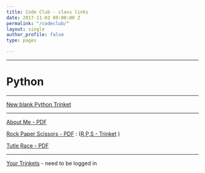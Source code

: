 ```yaml
---
title: Code Club - class links
date: 2017-11-03 09:00:00 Z
permalink: "/codeclub/"
layout: single
author_profile: false
type: pages

---
```


---  
# Python 

---

[New blank Python Trinket](http://jumpto.cc/python-new) 

---


[About Me - PDF](https://codeclub-project-assets.s3-eu-west-1.amazonaws.com/public/en-GB/about-me.pdf)


[Rock Paper Scissors - PDF](https://codeclub-project-assets.s3-eu-west-1.amazonaws.com/public/en-GB/rock-paper-scissors.pdf) : ([R,P,S - Trinket](http://jumpto.cc/rps-go) )


[Tutle Race - PDF](https://codeclub-project-assets.s3-eu-west-1.amazonaws.com/public/en-GB/turtle-race.pdf)

---

[Your Trinkets](https://trinket.io/library/trinkets) - need to be logged in


